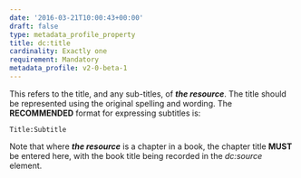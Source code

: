 ```yaml
---
date: '2016-03-21T10:00:43+00:00'
draft: false
type: metadata_profile_property
title: dc:title
cardinality: Exactly one
requirement: Mandatory
metadata_profile: v2-0-beta-1
---
```

This refers to the title, and any sub-titles, of ***the resource***. The title should be represented using the original spelling and wording. The **RECOMMENDED** format for expressing subtitles is:

    Title:Subtitle

Note that where ***the resource*** is a chapter in a book, the chapter title **MUST** be entered here, with the book title being recorded in the *dc&#58;source* element.
